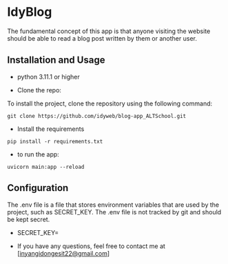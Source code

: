 # IdyBlog
The fundamental concept of this app is that anyone visiting the website should be able to read a blog post written by them or another user.

## Installation and Usage
* python 3.11.1 or higher

* Clone the repo:

To install the project, clone the repository using the following command:

``` git clone https://github.com/idyweb/blog-app_ALTSchool.git ```

* Install the requirements

``` pip install -r requirements.txt ```

* to run the app:

``` uvicorn main:app --reload ```

## Configuration

The .env file is a file that stores environment variables that are used by the project, such as SECRET_KEY. The .env file is not tracked by git and should be kept secret.
* SECRET_KEY=

* If you have any questions, feel free to contact me at [inyangidongesit22@gmail.com]
